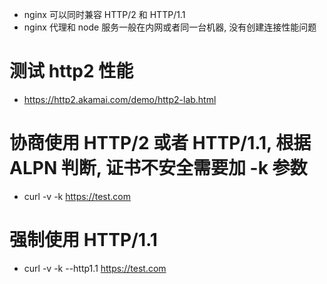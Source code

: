 - nginx 可以同时兼容 HTTP/2 和 HTTP/1.1
- nginx 代理和 node 服务一般在内网或者同一台机器, 没有创建连接性能问题

# 测试 http2 性能

- https://http2.akamai.com/demo/http2-lab.html

# 协商使用 HTTP/2 或者 HTTP/1.1, 根据 ALPN 判断, 证书不安全需要加 -k 参数

- curl -v -k https://test.com

# 强制使用 HTTP/1.1

- curl -v -k --http1.1 https://test.com
